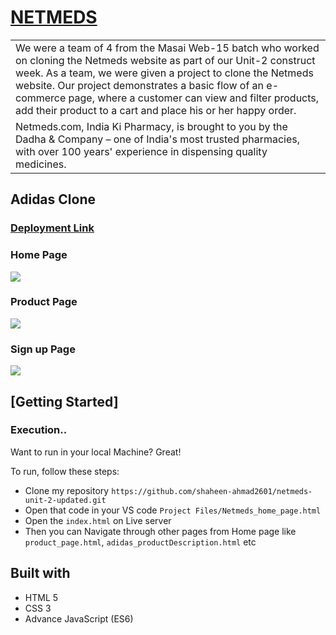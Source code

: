 <!-- # netmeds-unit-2-updated

Project-E pharma website
This is an Indian E-pharma Website and we made this clone in just 4 Days. The flow of the website is Homepage -> product page -> Specific Product page -> Cart page -> Payment page -> Address Page -> Order Confirmation page. If you want to buy the product you have to go in the navbar and hover on Categories and then Select Menu select Boots then You redirect to the BOOT Page. We use Local Storage Only that's why we only added a boots Section.

Project group
1.Shaheen Ahmad Khan

2.Suhaib Gour

3.kartik saini

4. prem


Client-Side Tech Stack
1.HTML 2.CSS 3.JS

Issue We faced-
so when we were trying to marge and deploy our project then all the files were having merging issues so then we went through the process and found that some css files were same then we change the that then deployed our project.

Deployed Link-
https://zippy-kitsune-2c37d4.netlify.app/ -->


# [NETMEDS](https://zippy-kitsune-2c37d4.netlify.app/)

<table>
<tr>
<td>
We were a team of 4 from the Masai Web-15 batch who worked on cloning the Netmeds website as part of our Unit-2 construct week. As a team, we were given a project to clone the Netmeds website. Our project demonstrates a basic flow of an e-commerce page, where a customer can view and filter products, add their product to a cart and place his or her happy order.
</td>
</tr>
<tr>
<td>
Netmeds.com, India Ki Pharmacy, is brought to you by the Dadha & Company – one of India's most trusted pharmacies, with over 100 years' experience in dispensing quality medicines.

</td>
</tr>
</table>




## Adidas Clone

### [Deployment Link](https://m-sehrawat.github.io/Adidas-Website-Clone/Project%20Files/adidas_home_page.html)

### Home Page

![](https://github.com/shaheen-ahmad2601/netmeds-unit-2-updated/blob/master/netmeds1.png)

### Product Page
![](https://github.com/shaheen-ahmad2601/netmeds-unit-2-updated/blob/master/netmeds2.png)

### Sign up Page
![](https://github.com/shaheen-ahmad2601/netmeds-unit-2-updated/blob/master/netmeds3.png)





## [Getting Started]

### Execution..
Want to run in your local Machine? Great!

To run, follow these steps:

- Clone my repository `https://github.com/shaheen-ahmad2601/netmeds-unit-2-updated.git`
- Open that code in your VS code `Project Files/Netmeds_home_page.html`
- Open the `index.html` on Live server
- Then you can Navigate through other pages from Home page like `product_page.html`, `adidas_productDescription.html` etc

## Built with 

- HTML 5
- CSS 3
- Advance JavaScript (ES6)


